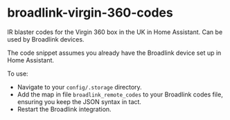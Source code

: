 # broadlink-virgin-360-codes
IR blaster codes for the Virgin 360 box in the UK in Home Assistant. Can be used by Broadlink devices.

The code snippet assumes you already have the Broadlink device set up in Home Assistant.

To use:
* Navigate to your `config/.storage` directory.
* Add the map in file `broadlink_remote_codes` to your Broadlink codes file, ensuring you keep the JSON syntax in tact.
* Restart the Broadlink integration.
